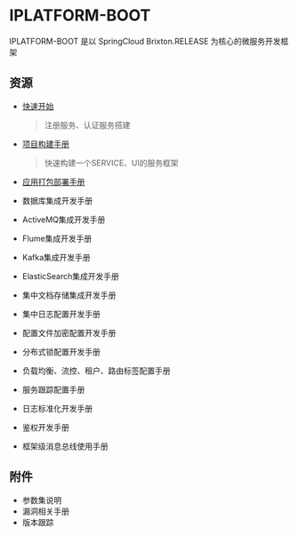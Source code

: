 # IPLATFORM-BOOT

IPLATFORM-BOOT 是以 SpringCloud Brixton.RELEASE 为核心的微服务开发框架

## 资源
* [快速开始](QuickStart.md) 

  > 注册服务、认证服务搭建

* [项目构建手册](YourFirstProject.md)

  > 快速构建一个SERVICE、UI的服务框架

* [应用打包部署手册](ProjectBuild.md)

* 数据库集成开发手册

* ActiveMQ集成开发手册

* Flume集成开发手册

* Kafka集成开发手册

* ElasticSearch集成开发手册

* 集中文档存储集成开发手册

* 集中日志配置开发手册

* 配置文件加密配置开发手册

* 分布式锁配置开发手册

* 负载均衡、流控、租户、路由标签配置手册

* 服务跟踪配置手册

* 日志标准化开发手册

* 鉴权开发手册

* 框架级消息总线使用手册

## 附件

* 参数集说明
* 漏洞相关手册
* 版本跟踪

